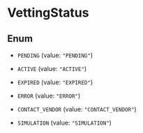

# VettingStatus

## Enum


* `PENDING` (value: `"PENDING"`)

* `ACTIVE` (value: `"ACTIVE"`)

* `EXPIRED` (value: `"EXPIRED"`)

* `ERROR` (value: `"ERROR"`)

* `CONTACT_VENDOR` (value: `"CONTACT_VENDOR"`)

* `SIMULATION` (value: `"SIMULATION"`)



